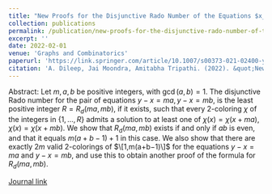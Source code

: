 ```yaml
---
title: "New Proofs for the Disjunctive Rado Number of the Equations $x_1 - x_2 = a$ and $x_1 - x_2 = b$"
collection: publications
permalink: /publication/new-proofs-for-the-disjunctive-rado-number-of-the-2-equations
excerpt: ''
date: 2022-02-01
venue: 'Graphs and Combinatorics'
paperurl: 'https://link.springer.com/article/10.1007/s00373-021-02400-y'
citation: 'A. Dileep, Jai Moondra, Amitabha Tripathi. (2022). &quot;New Proofs for the Disjunctive Rado Number of the Equations $x_1 - x_2 = a$ and $x_1 - x_2 = b$.&quot; <i>Graphs and Combinatorics</i> 38:38.'
---
```

Abstract: Let $m, a, b$ be positive integers, with $\gcd(a,b)=1$. The disjunctive Rado number for the pair of equations $y−x=ma, y−x=mb$, is the least positive integer $R=R_d(ma,mb)$, if it exists, such that every $2$-coloring $\chi$ of the integers in $\{ 1,\ldots,R \}$ admits a solution to at least one of $\chi(x)=\chi(x+ma), \chi(x)=\chi(x+mb)$. We show that $R_d(ma,mb)$ exists if and only if $ab$ is even, and that it equals $m(a+b−1)+1$ in this case. We also show that there are exactly $2m$ valid $2$-colorings of $\[1,m(a+b−1)\]$ for the equations $y−x=ma$ and $y−x=mb$, and use this to obtain another proof of the formula for $R_d(ma,mb)$.

[Journal link](https://link.springer.com/article/10.1007/s00373-021-02400-y)
